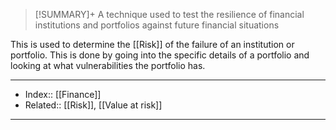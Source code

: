> [!SUMMARY]+
> A technique used to test the resilience of financial institutions and portfolios against future financial situations

This is used to determine the [[Risk]] of the failure of an institution or portfolio. This is done by going into the specific details of a portfolio and looking at what vulnerabilities the portfolio has.

---
- Index:: [[Finance]] 
- Related:: [[Risk]], [[Value at risk]]
---
